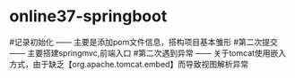# online37-springboot
#记录初始化 —— 主要是添加pom文件信息，搭构项目基本雏形
#第二次提交 —— 主要搭建springmvc,前端入口
  #第二次遇到异常 —— 关于tomcat使用嵌入方式，由于缺乏【org.apache.tomcat.embed】而导致视图解析异常 
